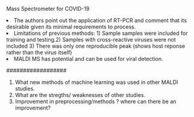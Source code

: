Mass Spectrometer for COVID-19

<li> The authors point out the application of RT-PCR and comment that its desirable given its minimal requirements to process.

<li> Limitations of previous methods: 1) Sample samples were included for training and testing.2) Samples with cross-reactive viruses were not included 3) There was only one reproducible peak (shows host reponse rather than the virus itself)

<li> MALDI MS has potential and can be used for viral detection.









################## 
<ol>
<li> What new methods of machine learning was used in other MALDI studies.
<li> What are the stregths/ weaknesses of other studies.
<li> Improvement in preprocessing/methods ? where can there be an improvement?
